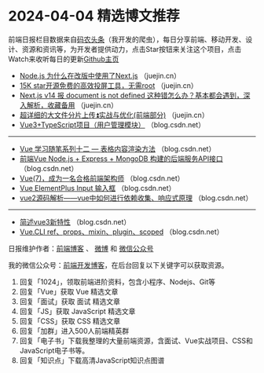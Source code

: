 # 2024-04-04 精选博文推荐

前端日报栏目数据来自[码农头条](http://toutiao.qdkfweb.cn/)（我开发的爬虫），每日分享前端、移动开发、设计、资源和资讯等，为开发者提供动力，点击Star按钮来关注这个项目，点击Watch来收听每日的更新[Github主页](https://github.com/kujian/frontendDaily)
* [Node.js 为什么在改版中使用了Next.js](https://juejin.cn/post/7351454390148120588) （juejin.cn）
* [15K star开源免费的高效投屏工具，无需root](https://juejin.cn/post/7352691473207820351) （juejin.cn）
* [Next.js v14 报 document is not defined 这种错怎么办？基本都会遇到，深入解析，收藏备用](https://juejin.cn/post/7352342892785352755) （juejin.cn）
* [超详细的大文件分片上传⏫实战与优化(前端部分)](https://juejin.cn/post/7353106546827624463) （juejin.cn）
* [Vue3+TypeScript项目（用户管理模块）](https://blog.csdn.net/m0_65435970/article/details/137347416) （blog.csdn.net）

***
* [Vue 学习随笔系列十二 &#8212; 表格内容渲染方法](https://blog.csdn.net/mm_0123456789/article/details/136713955) （blog.csdn.net）
* [前端Vue Node.js + Express + MongoDB 构建的后端服务API接口](https://blog.csdn.net/Min_nna/article/details/137351853) （blog.csdn.net）
* [Vue(7)，成为一名合格前端架构师](https://blog.csdn.net/m0_58397123/article/details/137341001) （blog.csdn.net）
* [Vue ElementPlus Input 输入框](https://blog.csdn.net/qq_34556414/article/details/137182072) （blog.csdn.net）
* [vue2源码解析——vue中如何进行依赖收集、响应式原理](https://blog.csdn.net/qq_36384657/article/details/137342207) （blog.csdn.net）

***
* [简述vue3新特性](https://blog.csdn.net/qq_43536788/article/details/137348279) （blog.csdn.net）
* [Vue.CLI ref、props、mixin、plugin、scoped](https://blog.csdn.net/2302_76607708/article/details/137325355) （blog.csdn.net）

日报维护作者：[前端博客](https://qdkfweb.cn/) 、 [微博](http://weibo.com/kujian) 和 [微信公众号](https://open.weixin.qq.com/qr/code?username=caibaojian_com)

我的微信公众号：[前端开发博客](https://open.weixin.qq.com/qr/code?username=caibaojian_com)，在后台回复以下关键字可以获取资源。

1. 回复「1024」，领取前端进阶资料，包含小程序、Nodejs、Git等
2. 回复「Vue」获取 Vue 精选文章
3. 回复「面试」获取 面试 精选文章
4. 回复「JS」获取 JavaScript 精选文章
5. 回复「CSS」获取 CSS 精选文章
6. 回复「加群」进入500人前端精英群
7. 回复「电子书」下载我整理的大量前端资源，含面试、Vue实战项目、CSS和JavaScript电子书等。
8. 回复「知识点」下载高清JavaScript知识点图谱